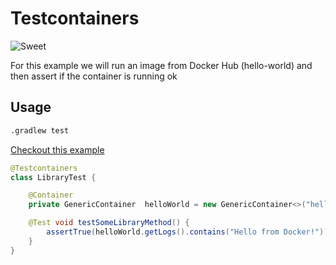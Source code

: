 # Testcontainers
![Sweet](https://d33wubrfki0l68.cloudfront.net/a661dbbe55be3e9cb77889f24835a44c6daf53c2/ce0aa/logo.png)

For this example we will run an image from Docker Hub (hello-world)
and then assert if the container is running ok

## Usage
```bash
.gradlew test
```
[Checkout this example](src/test/java/testcontainer/sample/LibraryTest.java)

```java
@Testcontainers
class LibraryTest {

    @Container
    private GenericContainer  helloWorld = new GenericContainer<>("hello-world");

    @Test void testSomeLibraryMethod() {
        assertTrue(helloWorld.getLogs().contains("Hello from Docker!"));
    }
}
```
